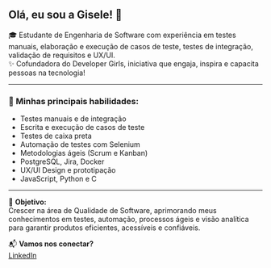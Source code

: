 ## Olá, eu sou a Gisele! 💜

🎓 Estudante de Engenharia de Software com experiência em testes manuais, elaboração e execução de casos de teste, testes de integração, validação de requisitos e UX/UI.  
✨ Cofundadora do Developer Girls, iniciativa que engaja, inspira e capacita pessoas na tecnologia!

---

### 🚀 Minhas principais habilidades:

- Testes manuais e de integração  
- Escrita e execução de casos de teste  
- Testes de caixa preta  
- Automação de testes com Selenium  
- Metodologias ágeis (Scrum e Kanban)  
- PostgreSQL, Jira, Docker  
- UX/UI Design e prototipação  
- JavaScript, Python e C  

---

🎯 **Objetivo:**  
Crescer na área de Qualidade de Software, aprimorando meus conhecimentos em testes, automação, processos ágeis e visão analítica para garantir produtos eficientes, acessíveis e confiáveis.

📬 **Vamos nos conectar?**  
[LinkedIn](https://www.linkedin.com/in/giselebpr)
